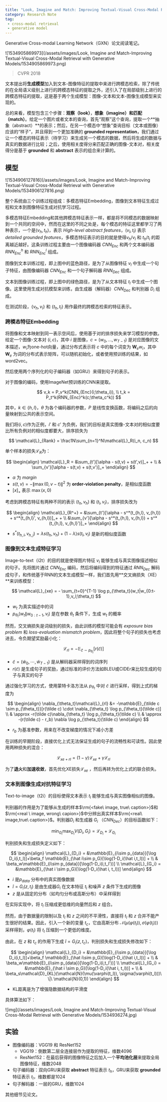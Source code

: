 ```yaml
---
title: "Look, Imagine and Match: Improving Textual-Visual Cross-Modal Retrieval with Generative Models"
category: Research Note
tag:
 - cross-modal retrieval
 - generative model
---
```


Generative Cross-modal Learning Network（GXN）论文阅读笔记。

![1534905869973](/assets/images/Look, Imagine and Match-Improving Textual-Visual Cross-Modal Retrieval with Generative Models/1534905869973.png)

> CVPR 2018

文本提出将**生成模型**加入到文本-图像特征的提取中来进行跨模态检索，除了传统的在全局语义级别上进行的跨模态特征的提取之外，还引入了在局部级别上进行的跨模态特征的提取，这是基于两个生成模型：图像-文本和文本-图像生成模型来实现的。

总的来看，模型包含三个步骤：**观察（look）**，**想象（imagine）**和**匹配（match）**。给定一个图片或者文本的查询，首先“观察”这个查询，提取一个**抽象（abstract）**的表示；然后，在另一个模态中“想象”查询目标（文本或图像）应该的“样子”，并且得到一个更加准确的 **grounded representation**，我们通过让一个模态的特征表示（待学习）来生成另一个模态的数据，然后将生成的数据与真实的数据进行比较；之后，使用相关度得分来匹配正确的图像-文本对，相关度得分是基于 **grounded** 和 **abstract** 表示的组合来计算的。

## 模型

![1534906127816](/assets/images/Look, Imagine and Match-Improving Textual-Visual Cross-Modal Retrieval with Generative Models/1534906127816.png)

整个系统由三个训练过程组成：多模态特征Embedding，图像到文本特征生成过程和文本到图像特征生成对抗学习过程。

多模态特征Embedding和其他跨模态特征表示一样，都是将不同模态的数据映射到一个共同的空间中，然而在这里的不同之处是，每个模态的特征这里都学习了两种表示，一个是$(v_h, t_h)$，表示 *High-level abstract features*，$(v_l, t_l)$ 表示 *detailed grounded features*，多模态特征表示的目的就是使得$v_h/v_l$ 和 $t_h/t_l$ 的距离越近越好。这条训练过程主要由一个图像编码器 $CNN_{Enc}$ 和两个文本编码器 $RNN_{Enc}^h$ 和 $RNN_{Enc}^l$ 组成。

图像到文本训练过程，即上图中的蓝色路径，是为了从图像特征 $v_l$ 中生成一个句子特征，由图像编码器 $CNN_{Enc}$ 和一个句子解码器 $RNN_{Dec}$ 组成。

文本到图像训练过程，即上图中的绿色路径，是为了从文本特征 $t_l$ 中生成一个图像。这里使用生成对抗模型来训练，由生成器（解码器）$CNN_{Dec}$ 和判别器 $D_i$ 组成。

在测试阶段，$\{v_h, v_l\}$ 和 $\{t_h, t_l\}$ 用作最终的跨模态检索的特征表示。

### 跨模态特征Embedding

将图像和文本映射到同一表示空间后，使用基于对的排序损失来学习模型的参数。给定一个图像-文本对 $(i,c)$，其中 $i$ 是图像，$c = (w_0, ...,w_{T-1})$ 是对应图像的文本描述，$w_i$为one-hot向量，通过分布式表示将 $c$ 中的每个词变为 $\mathbf{W}_e w_i$，其中 $\mathbf{W}_e$ 为词的分布式表示矩阵，可以随机初始化，或者使用预训练的结果，如word2vec。

然后使用两个序列化的句子编码器（如GRU）来得到句子的表示。

对于图像的编码，使用ImageNet预训练的CNN来提取。

$$
v_k = P_v^k(CNN_{Enc}(i;\theta_i)), \\
t_k = P_t^k(RNN_{Enc}^k(c;\theta_c^k))
$$

其中，$k \in \{h,l\}$，$\theta$ 为各个编码器的参数，$P$ 是线性变换函数，将编码之后的向量映射到公共的表示空间。

我们将$(i,c)$作为正例，$i'$ 和 $c'$ 为负例，我们的目标是真实图像-文本对的相似度要比所有负例对的相似度都要大，排序损失为

$$
\mathcal{L}_{Rank} = \frac1N\sum_{n=1}^N\mathcal{L}_R(i_n, c_n)
$$

单个样本的损失$\mathcal{L}_R$为：

$$
\begin{align}
\mathcal{L}_R = &\sum_{t'}[\alpha - s(t,v) + s(t',v)]_+ + \\
& \sum_{v'}[\alpha - s(t,v) + s(t,v')]_+
\end{align}
$$

* $\alpha$ 为 *margin*
* $s(t,v) = -\|\max (0, v-t)\|^2$ 为 **order-violation penalty**，是相似度函数
* $[x]_+$ 表示 $\max(x,0)$

考虑到跨模态特征有两种不同的表示 $(t_h, v_h)$ 和 $(t_l, v_l)$，排序损失改为

$$
\begin{align}
\mathcal{L}_{R^+} = &\sum_{t'}[\alpha - s^*(t_{h,l}, v_{h,l}) + s^*(t_{h,l}', v_{h,l})]_+ + \\
&\sum_{v'}[\alpha - s^*(t_{h,l}, v_{h,l}) + s^*(t_{h,l}, v_{h,l}')]_+
\end{align}
$$

* $s^*(t_{h,l},v_{h,j}) = \lambda s(t_h,v_h) + (1-\lambda)s(t_l, v_l)$ 是新的相似度函数

### 图像到文本生成特征学习

Image-to-text（i2t）的目的就是使得图片特征 $v_l$ 能够生成与真实图像描述相似的句子。先将图片通过 $CNN_{Enc}$ 编码，然后将编码得到的特征通过 $RNN_{Dec}$ 解码成句子，和传统基于RNN的文本生成模型一样，我们首先用**交叉熵损失（XE）**来训练模型：

$$
\mathcal{L}_{xe} = - \sum_{t=0}^{T-1} \log p_{\theta_t}(w_t|w_{0:t-1},v_l;\theta_t)
$$

* $w_t$ 为真实描述中的词
* $p_{\theta_t}(w_t\|w_{0:t-1},v_l)$ 是在参数 $\theta_t$ 条件下，生成 $w_t$ 的概率

然而，交叉熵损失是词级别的损失，由此训练的模型可能会有 *exposure bias problem* 和 *loss-evaluation mismatch problem*，因此将整个句子的损失也考虑进去，令负期望奖励最小化：

$$
\mathcal{L}_{rl} = -\mathbb{E}_{\tilde c \sim p_{\theta_t}}[r(\tilde c)]
$$

* $\tilde c = (\tilde w_0, \cdots, \tilde w_{T-1})$ 是从解码器采样得到的词序列
* $r(\tilde c)$ 是生成句子的奖励，通过标准的评价方法如BLEU或CIDEr来比较生成的句子与真实的句子

通过强化学习的方式，使用蒙特卡洛方法从 $p_{\theta_t}$ 中对 $\tilde c$ 进行采样，得到上式的梯度为

$$
\begin{align}
\nabla_{\theta_t}\mathcal{L}_{rl} &= -\mathbb{E}_{\tilde c \sim p_{\theta_t}}[r(\tilde c) \cdot \nabla_{\theta_t} \log p_{\theta_t}(\tilde c)] \\
& \approx -r(\tilde c)\nabla_{\theta_t} \log p_{\theta_t}(\tilde c) \\
& \approx -(r(\tilde c) - r_b) \nabla \log p_{\theta_t}(\tilde c)
\end{align}
$$

* $r_b$ 为基准参数，用来在不改变梯度的情况下减小方差

在训练的早期阶段，直接优化上式无法保证生成的句子的流畅性和可读性。因此使用两种损失的混合：

$$
\mathcal{L}_{xe+rl} = (1-\gamma)\mathcal{L}_{xe} + \gamma\mathcal{L}_{rl}
$$

为了**退火**和**加速收敛**，首先优化XE损失$\mathcal{L}_{xe}$ ，然后再转为优化上式的联合损失。

### 文本到图像生成对抗特征学习

Text-to-image（t2i）的目标使得文本表示 $t_l$ 能够生成与真实图像相似的图像。

判别器的作用是为了能够从生成的样本$\rm{<fake\ image, true\ caption>}$和$\rm{<real \ image, wrong\ capion>}$中分辨出真实样本$\rm{<real\ image,true\ caption>}$。判别器$D_i$ 和生成器 $G_i$ （$CNN_{Dec}$）的目标函数如下：

$$
\min_{G_i} \max_{D_i} V(D_i, G_i) = \mathcal{L}_{D_i} + \mathcal{L}_{G_i}
$$

判别损失和生成损失定义如下：

$$
\begin{align}
\mathcal{L}_{D_i} = &\mathbb{E}_{i\sim p_{data}}[\log D_i(i,t_l)]+\beta_f \mathbb{E}_{\hat i\sim p_G}[\log(1-D_i(\hat i,t_l))] + \\
& \beta_w\mathbb{E}_{i\sim p_{data}}[\log(1-D_i(i,t_l'))] \\
\mathcal{L}_{G_i} = &\mathbb{E}_{\hat i \sim p_G}[\log(1-D_i(\hat i, t_l))]
\end{align}
$$

* $i$ 是$p_{data}$ 分布中的真实图像数据
* $\hat i = G_i(z,t_l)$ 是由生成器$G_i$ 在文本特征 $t_l$ 和噪声 $z$ 条件下生成的图像
* $z$ 是从固定的分布（如均匀分布或高斯分布）中采样得到

在实际实现中，将 $t_l$ 压缩成更低维的向量然后和 $z$ 组合。

然而，由于数据量的限制以及 $t_l$ 和 $z$ 之间的不平滑性，直接将 $t_l$ 和 $z$ 合并不能产生很好的结果。因此，引入一个新的变量 $t_c$，它由高斯分布 $\mathcal{N}(\mu(\varphi(t_l)), \sigma(\varphi(t_l)))$ 采样得到，$\varphi(t_l)$ 将 $t_l$ 压缩到一个更低的维度。

由此，在 $z$ 和 $t_c$ 的作用下生成 $\hat i  =G_i(z,t_c)$，判别损失和生成损失修改如下：

$$
\begin{align}
\mathcal{L}_{D_i} = &\mathbb{E}_{i\sim p_{data}}[\log D_i(i,t_l)]+\beta_f \mathbb{E}_{\hat i\sim p_G}[\log(1-D_i(\hat i,t_l))] + \\
& \beta_w\mathbb{E}_{i\sim p_{data}}[\log(1-D_i(i,t_l'))] \\
\mathcal{L}_{G_i} = &\mathbb{E}_{\hat i \sim p_G}[\log(1-D_i(\hat i, t_l))] + \\
& \beta_s\mathcal{D}_{KL}(\mathcal{N}(\mu(\varphi(t_l)), \sigma(\varphi(t_l)))\ \|\ \mathcal{N}(0,1))
\end{align}
$$

* KL距离是为了增强隐数据结构的平滑度

具体算法如下：

![img](/assets/images/Look, Imagine and Match-Improving Textual-Visual Cross-Modal Retrieval with Generative Models/1534936274.jpg)

## 实验

* 图像编码器：VGG19 和 ResNet152
  * VGG19：倒数第二层全连接层作为提取的特征，维数4096
  * ResNet152：在最后获得的图像特征之后加入一个**平均池化层**来提取全局图像特征，维数2048
* 句子编码器：双向GRU来获取 **abstract** 特征表示 $t_h$，GRU来获取 **grounded** 特征表示 $t_l$，维数都是1024
* 句子解码器：一层的GRU，维数1024

其他细节见论文。